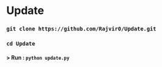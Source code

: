 # Update

###   `git clone https://github.com/Rajvir0/Update.git`

### `cd Update`

#### > Run : `python update.py`
